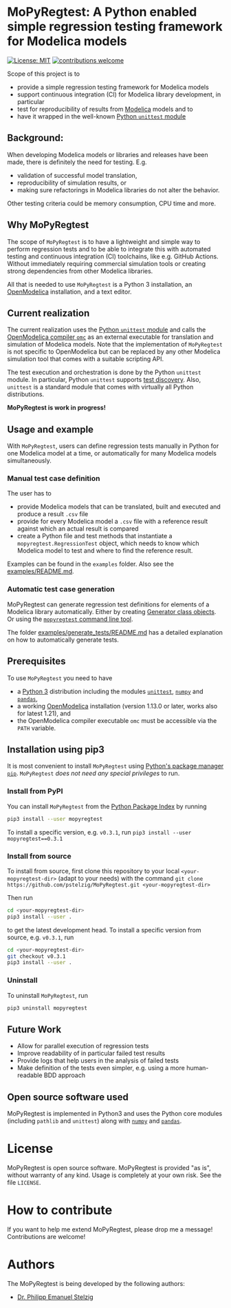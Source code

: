 # MoPyRegtest: A Python enabled simple regression testing framework for Modelica models

[![License: MIT](https://img.shields.io/badge/License-MIT-yellow.svg)](https://github.com/pstelzig/MoPyRegtest/tree/master/LICENSE)
[![contributions welcome](https://img.shields.io/badge/contributions-welcome-brightgreen.svg?style=flat)](https://github.com/pstelzig/MoPyRegtest/issues)

Scope of this project is to 
* provide a simple regression testing framework for Modelica models
* support continuous integration (CI) for Modelica library development, in particular
* test for reproducibility of results from [Modelica](https://www.modelica.org/) models and to
* have it wrapped in the well-known [Python `unittest` module](https://docs.python.org/3/library/unittest.html)

## Background: 
When developing Modelica models or libraries and releases have been made, there is definitely the need for testing. E.g.
- validation of successful model translation,
- reproducibility of simulation results, or
- making sure refactorings in Modelica libraries do not alter the behavior.
 
Other testing criteria could be memory consumption, CPU time and more. 

## Why MoPyRegtest
The scope of `MoPyRegtest` is to have a lightweight and simple way to perform regression tests and to be able to integrate 
this with automated testing and continuous integration (CI) toolchains, like e.g. GitHub Actions. 
Without immediately requiring commercial simulation tools or creating strong dependencies from other Modelica libraries.

All that is needed to use `MoPyRegtest` is a Python 3 installation, an [OpenModelica](https://www.openmodelica.org/) installation, 
and a text editor. 

## Current realization
The current realization uses the [Python `unittest` module](https://docs.python.org/3/library/unittest.html) and calls the [OpenModelica compiler `omc`](https://openmodelica.org/) as an 
external executable for translation and simulation of Modelica models. Note that the implementation of `MoPyRegtest` is not 
specific to OpenModelica but can be replaced by any other Modelica simulation tool that comes with a suitable scripting API. 

The test execution and orchestration is done by the Python `unittest` module. In particular, Python `unittest` supports 
[test discovery](https://docs.python.org/3/library/unittest.html#test-discovery). 
Also, `unittest` is a standard module that comes with virtually all Python distributions. 

**MoPyRegtest is work in progress!**

## Usage and example
With `MoPyRegtest`, users can define regression tests manually in Python for one Modelica model at a time, 
or automatically for many Modelica models simultaneously.  

### Manual test case definition
The user has to
* provide Modelica models that can be translated, built and executed and produce a result `.csv` file
* provide for every Modelica model a `.csv` file with a reference result against which an actual result is compared
* create a Python file and test methods that instantiate a `mopyregtest.RegressionTest` object, 
  which needs to know which Modelica model to test and where to find the reference result. 

Examples can be found in the `examples` folder. Also see the [examples/README.md](https://github.com/pstelzig/MoPyRegtest/tree/master/examples/README.md). 

### Automatic test case generation
MoPyRegtest can generate regression test definitions for elements of a Modelica library automatically. 
Either by creating [Generator class objects](https://github.com/pstelzig/MoPyRegtest/tree/master/mopyregtest/generator.py). Or using the 
[`mopyregtest` command line tool](https://github.com/pstelzig/MoPyRegtest/blob/master/mopyregtest/cli.py).

The folder [examples/generate_tests/README.md](https://github.com/pstelzig/MoPyRegtest/tree/master/examples/generate_tests/README.md) 
has a detailed explanation on how to automatically generate tests.

## Prerequisites
To use `MoPyRegtest` you need to have
* a [Python 3](https://www.python.org/) distribution including the modules [`unittest`](https://docs.python.org/3/library/unittest.html), [`numpy`](https://numpy.org/) and [`pandas`](https://pandas.pydata.org/),
* a working [OpenModelica](https://www.openmodelica.org/) installation (version 1.13.0 or later, works also for latest 1.21), and 
* the OpenModelica compiler executable `omc` must be accessible via the `PATH` variable.

## Installation using pip3
It is most convenient to install `MoPyRegtest` using [Python's package manager `pip`](https://packaging.python.org/tutorials/installing-packages/).
`MoPyRegtest` *does not need any special privileges* to run.  

### Install from PyPI
You can install `MoPyRegtest` from the [Python Package Index](https://pypi.org/project/MoPyRegtest/) by running

```bash
pip3 install --user mopyregtest
```

To install a specific version, e.g. `v0.3.1`, run `pip3 install --user mopyregtest==0.3.1` 

### Install from source
To install from source, first clone this repository to your local `<your-mopyregtest-dir>` (adapt to your needs) with
the command `git clone https://github.com/pstelzig/MoPyRegtest.git <your-mopyregtest-dir>`

Then run

```bash
cd <your-mopyregtest-dir>
pip3 install --user .
```

to get the latest development head. To install a specific version from source, e.g. `v0.3.1`, run 

```bash
cd <your-mopyregtest-dir>
git checkout v0.3.1
pip3 install --user .
``` 

### Uninstall
To uninstall `MoPyRegtest`, run
```bash
pip3 uninstall mopyregtest
```

## Future Work
* Allow for parallel execution of regression tests
* Improve readability of in particular failed test results 
* Provide logs that help users in the analysis of failed tests
* Make definition of the tests even simpler, e.g. using a more human-readable BDD approach 

## Open source software used
MoPyRegtest is implemented in Python3 and uses the Python core modules (including `pathlib` and `unittest`) along with 
[`numpy`](https://numpy.org/) and [`pandas`](https://pandas.pydata.org/). 

# License
MoPyRegtest is open source software. MoPyRegtest is provided "as is", without warranty of any kind. 
Usage is completely at your own risk. See the file `LICENSE`. 

# How to contribute
If you want to help me extend MoPyRegtest, please drop me a message! Contributions are welcome!

# Authors
The MoPyRegtest is being developed by the following authors:
* [Dr. Philipp Emanuel Stelzig](https://github.com/pstelzig)

